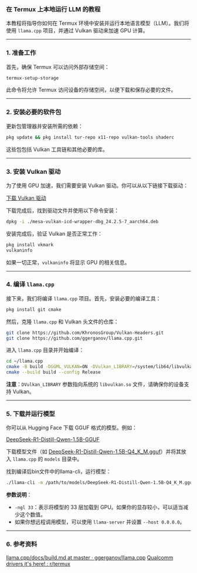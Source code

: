### 在 Termux 上本地运行 LLM 的教程

本教程将指导你如何在 Termux 环境中安装并运行本地语言模型（LLM）。我们将使用 `llama.cpp` 项目，并通过 Vulkan 驱动来加速 GPU 计算。

---

### 1. 准备工作

首先，确保 Termux 可以访问外部存储空间：

```bash
termux-setup-storage
```

此命令将允许 Termux 访问设备的存储空间，以便下载和保存必要的文件。

---

### 2. 安装必要的软件包

更新包管理器并安装所需的依赖：

```bash
pkg update && pkg install tur-repo x11-repo vulkan-tools shaderc
```

这些包包括 Vulkan 工具链和其他必要的库。

---

### 3. 安装 Vulkan 驱动

为了使用 GPU 加速，我们需要安装 Vulkan 驱动。你可以从以下链接下载驱动：

[下载 Vulkan 驱动](https://drive.google.com/file/d/1_QHDQFbahiq9UOHKBKZfCQwJzwZoRimE/view?usp=drivesdk)

下载完成后，找到驱动文件并使用以下命令安装：

```bash
dpkg -i ./mesa-vulkan-icd-wrapper-dbg_24.2.5-7_aarch64.deb
```

安装完成后，验证 Vulkan 是否正常工作：

```bash
pkg install vkmark
vulkaninfo
```

如果一切正常，`vulkaninfo` 将显示 GPU 的相关信息。

---

### 4. 编译 `llama.cpp`

接下来，我们将编译 `llama.cpp` 项目。首先，安装必要的编译工具：

```bash
pkg install git cmake
```

然后，克隆 `llama.cpp` 和 Vulkan 头文件的仓库：

```bash
git clone https://github.com/KhronosGroup/Vulkan-Headers.git
git clone https://github.com/ggerganov/llama.cpp.git
```

进入 `llama.cpp` 目录并开始编译：

```bash
cd ~/llama.cpp
cmake -B build -DGGML_VULKAN=ON -DVulkan_LIBRARY=/system/lib64/libvulkan.so -DVulkan_INCLUDE_DIR=~/Vulkan-Headers/include
cmake --build build --config Release
```

**注意**：`DVulkan_LIBRARY` 参数指向系统的 `libvulkan.so` 文件，请确保你的设备支持 Vulkan。

---

### 5. 下载并运行模型

你可以从 Hugging Face 下载 GGUF 格式的模型。例如：

[DeepSeek-R1-Distill-Qwen-1.5B-GGUF](https://huggingface.co/bartowski/DeepSeek-R1-Distill-Qwen-1.5B-GGUF)

下载模型文件（如 [DeepSeek-R1-Distill-Qwen-1.5B-Q4_K_M.gguf](https://huggingface.co/bartowski/DeepSeek-R1-Distill-Qwen-1.5B-GGUF/blob/main/DeepSeek-R1-Distill-Qwen-1.5B-Q4_K_M.gguf)）并将其放入 `llama.cpp` 的 `models` 目录中。

找到编译后bin文件中的llama-cli，运行模型：

```bash
./llama-cli -m /path/to/models/DeepSeek-R1-Distill-Qwen-1.5B-Q4_K_M.gguf -ngl 33
```

**参数说明**：
- `-ngl 33`：表示将模型的 33 层加载到 GPU。如果你的显存较小，可以适当减少这个数值。
- 如果你想远程调用模型，可以使用 `llama-server` 并设置 `--host 0.0.0.0`。

---
### 6. 参考资料

[llama.cpp/docs/build.md at master · ggerganov/llama.cpp](https://github.com/ggerganov/llama.cpp/blob/master/docs/build.md)
[Qualcomm drivers it's here! : r/termux](https://www.reddit.com/r/termux/comments/1gmnf7s/qualcomm_drivers_its_here/)

